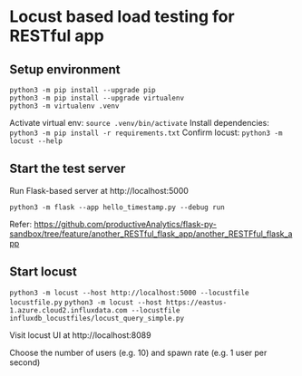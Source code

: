 # Locust based load testing for RESTful app

## Setup environment
```
python3 -m pip install --upgrade pip
python3 -m pip install --upgrade virtualenv
python3 -m virtualenv .venv
```
Activate virtual env: ```source .venv/bin/activate```
Install dependencies: ```python3 -m pip install -r requirements.txt```
Confirm locust: ```python3 -m locust --help```

## Start the test server
Run Flask-based server at http://localhost:5000

```python3 -m flask --app hello_timestamp.py --debug run```

Refer: https://github.com/productiveAnalytics/flask-py-sandbox/tree/feature/another_RESTful_flask_app/another_RESTFful_flask_app

## Start locust
```python3 -m locust --host http://localhost:5000 --locustfile locustfile.py```
```python3 -m locust --host https://eastus-1.azure.cloud2.influxdata.com --locustfile influxdb_locustfiles/locust_query_simple.py```

Visit locust UI at http://localhost:8089

Choose the number of users (e.g. 10) and spawn rate (e.g. 1 user per second)